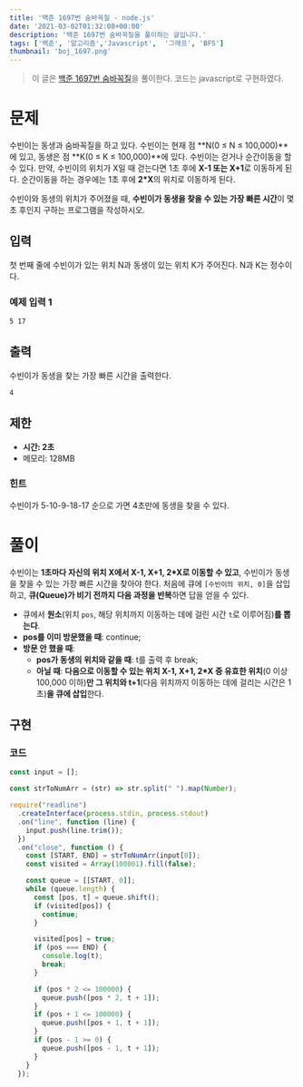 ```yaml
---
title: '백준 1697번 숨바꼭질 - node.js'
date: '2021-03-02T01:32:08+00:00'
description: '백준 1697번 숨바꼭질을 풀이하는 글입니다.'
tags: ['백준', '알고리즘','Javascript',  '그래프', 'BFS']
thumbnail: 'boj_1697.png'
---
```


> 이 글은 [백준 1697번 숨바꼭질](https://www.acmicpc.net/problem/1697)을 풀이한다. 코드는 javascript로 구현하였다.

# 문제

수빈이는 동생과 숨바꼭질을 하고 있다. 수빈이는 현재 점 **N(0 ≤ N ≤ 100,000)**에 있고, 동생은 점 **K(0 ≤ K ≤ 100,000)**에 있다. 수빈이는 걷거나 순간이동을 할 수 있다. 만약, 수빈이의 위치가 X일 때 걷는다면 1초 후에 **X-1 또는 X+1**로 이동하게 된다. 순간이동을 하는 경우에는 1초 후에 **2*X**의 위치로 이동하게 된다.

수빈이와 동생의 위치가 주어졌을 때, **수빈이가 동생을 찾을 수 있는 가장 빠른 시간**이 몇 초 후인지 구하는 프로그램을 작성하시오.

## 입력

첫 번째 줄에 수빈이가 있는 위치 N과 동생이 있는 위치 K가 주어진다. N과 K는 정수이다.

### 예제 입력 1

```bash
5 17
```

## 출력

수빈이가 동생을 찾는 가장 빠른 시간을 출력한다.

```bash
4
```

## 제한

- **시간: 2초**
- 메모리: 128MB

### 힌트

수빈이가 5-10-9-18-17 순으로 가면 4초만에 동생을 찾을 수 있다.

# 풀이

수빈이는 **1초마다 자신의 위치 X에서 X-1, X+1, 2*X로 이동할 수 있고**, 수빈이가 동생을 찾을 수 있는 가장 빠른 시간을 찾아야 한다. 처음에 큐에 `[수빈이의 위치, 0]`을 삽입하고, **큐(Queue)가 비기 전까지 다음 과정을 반복**하면 답을 얻을 수 있다. 

- 큐에서 **원소**(위치 `pos`, 해당 위치까지 이동하는 데에 걸린 시간 `t`로 이루어짐)**를 뽑는다**.
- **pos를 이미 방문했을 때**: continue;
- **방문 안 했을 때**:
    - **pos가 동생의 위치와 같을 때**: t를 출력 후 break;
    - **아닐 때**: **다음으로 이동할 수 있는 위치 X-1, X+1, 2*X 중 유효한 위치**(0 이상 100,000 이하)**만 그 위치와 t+1**(다음 위치까지 이동하는 데에 걸리는 시간은 1초)**을 큐에 삽입**한다.

## 구현

### 코드

```jsx
const input = [];

const strToNumArr = (str) => str.split(" ").map(Number);

require("readline")
  .createInterface(process.stdin, process.stdout)
  .on("line", function (line) {
    input.push(line.trim());
  })
  .on("close", function () {
    const [START, END] = strToNumArr(input[0]);
    const visited = Array(100001).fill(false);

    const queue = [[START, 0]];
    while (queue.length) {
      const [pos, t] = queue.shift();
      if (visited[pos]) {
        continue;
      }

      visited[pos] = true;
      if (pos === END) {
        console.log(t);
        break;
      }

      if (pos * 2 <= 100000) {
        queue.push([pos * 2, t + 1]);
      }
      if (pos + 1 <= 100000) {
        queue.push([pos + 1, t + 1]);
      }
      if (pos - 1 >= 0) {
        queue.push([pos - 1, t + 1]);
      }
    }
  });
```